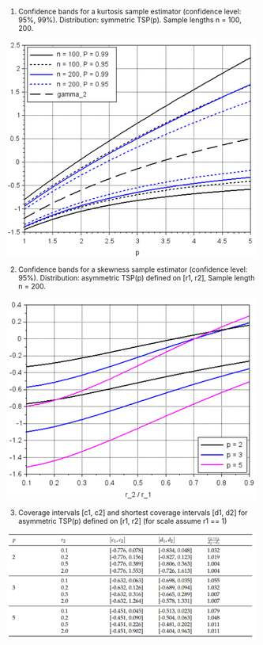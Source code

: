 1. Confidence bands for a kurtosis sample estimator (confidence level: 95%, 99%). Distribution: symmetric TSP(p). Sample lengths n = 100, 200.
<p align="center" width="100%">
    <img src="sample_kurtosis_bands.png" width="523"/>
</p>

<p>
<p>

2. Confidence bands for a skewness sample estimator (confidence level: 95%). Distribution: asymmetric TSP(p) defined on [r1, r2], Sample length n = 200.

<p align="center" width="100%">
    <img src="sample_skewness_bands.png" width="512"/>
</p>

<p>
<p>

3. Coverage intervals [c1, c2] and shortest coverage intervals [d1, d2] for asymmetric TSP(p) defined on [r1, r2] (for scale assume r1 == 1)

<p align="center" width="100%">
    <img src="coverage_intervals.png" width="669"/>
</p>

<p>
<p>


